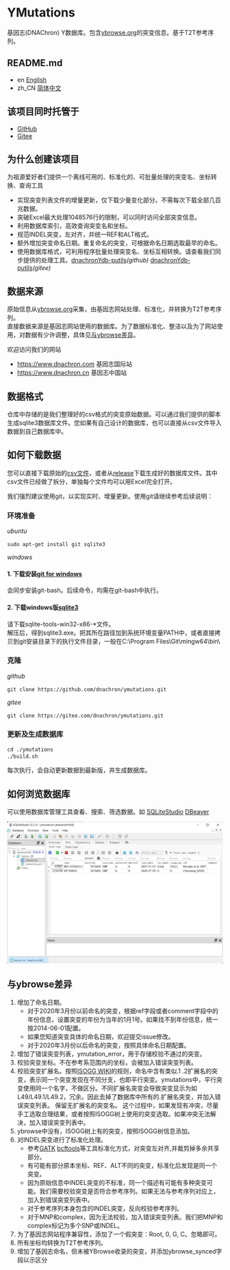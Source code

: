 # YMutations

基因志(DNAChron) Y数据库。包含[ybrowse.org](https://ybrowse.org/)的突变信息。基于T2T参考序列。

## README.md

- en [English](README.md)
- zh_CN [简体中文](README.zh_CN.md)

## 该项目同时托管于

- [GitHub](https://github.com/dnachron/ymutations)
- [Gitee](https://gitee.com/dnachron/ymutations)

## 为什么创建该项目

为祖源爱好者们提供一个离线可用的、标准化的、可批量处理的突变名、坐标转换、查询工具

- 实现突变列表文件的增量更新，仅下载少量变化部分。不需每次下载全部几百兆数据。
- 突破Excel最大处理1048576行的限制，可以同时访问全部突变信息。
- 利用数据库索引，高效查询突变名和坐标。
- 规范INDEL突变，左对齐，并统一REF和ALT格式。
- 额外增加突变命名日期。重复命名的突变，可根据命名日期选取最早的命名。
- 使用数据库格式，可利用程序批量处理突变名、坐标互相转换。请查看我们同步提供的处理工具。[dnachronYdb-putils](https://github.com/dnachron/dnachronYdb-putils)*(github)*  [dnachronYdb-putils](https://gitee.com/dnachron/dnachronYdb-putils)*(gitee)*

## 数据来源

原始信息从[ybrowse.org](https://ybrowse.org/)采集，由基因志网站处理、标准化，并转换为T2T参考序列。  
直接数据来源是基因志网站使用的数据库。为了数据标准化、整洁以及为了网站使用，对数据有少许调整，具体见[与ybrowse差异](#与ybrowse差异)。

欢迎访问我们的网站

- <https://www.dnachron.com> 基因志国际站
- <https://www.dnachron.cn> 基因志中国站

## 数据格式

仓库中存储的是我们整理好的csv格式的突变原始数据。可以通过我们提供的脚本生成sqlite3数据库文件。您如果有自己设计的数据库，也可以直接从csv文件导入数据到自己数据库中。

## 如何下载数据

您可以直接下载原始的[csv文件](/ymutation/)，或者从[release](../../releases/)下载生成好的数据库文件。其中csv文件已经做了拆分，单独每个文件均可以用Excel完全打开。

我们强烈建议使用git，以实现实时、增量更新。使用git请继续参考后续说明：

### 环境准备

*ubuntu*

```
sudo apt-get install git sqlite3
```

*windows*

#### 1. 下载安装[git for windows](https://github.com/git-for-windows/git/releases)

会同步安装git-bash。后续命令，均需在git-bash中执行。

#### 2. 下载windows版[sqlite3](https://www.sqlite.org/download.html)

请下载sqlite-tools-win32-x86-*文件。  
解压后，得到sqlite3.exe。把其所在路径加到系统环境变量PATH中，或者直接拷贝到git安装目录下的执行文件目录，一般在C:\Program Files\Git\mingw64\bin\

### 克隆

*github*

```
git clone https://github.com/dnachron/ymutations.git
```

*gitee*

```
git clone https://gitee.com/dnachron/ymutations.git
```

### 更新及生成数据库

```
cd ./ymutations
./build.sh
```

每次执行，会自动更新数据到最新版，并生成数据库。

## 如何浏览数据库

可以使用数据库管理工具查看、搜索、筛选数据。如 [SQLiteStudio](https://sqlitestudio.pl/) [DBeaver](https://dbeaver.io/)

![SQLiteStudio Filter](resources/SQLiteStudio.jpg?raw=true)

## 与ybrowse差异

1. 增加了命名日期。  
    - 对于2020年3月份以前命名的突变，根据ref字段或者comment字段中的年份信息，设置突变的年份为当年的1月1号。如果找不到年份信息，统一按2014-06-01配置。  
    - 如果您知道突变具体的命名日期，欢迎提交issue修改。  
    - 对于2020年3月份以后命名的突变，按照具体命名日期配置。
2. 增加了错误突变列表，ymutation_error，用于存储校验不通过的突变。
3. 校验突变坐标。不在参考系范围内的坐标，会被加入错误突变列表。
4. 校验突变扩展名。按照[ISOGG WIKI](https://isogg.org/tree/SNPswithExtensions.html)的规则，命名中含有类似.1 .2扩展名的突变，表示同一个突变发现在不同分支，也即平行突变。ymutations中，平行突变使用同一个名字，不做区分。不同扩展名突变会导致突变显示为如L49/L49.1/L49.2，冗余。因此去掉了数据库中所有的.扩展名突变，并加入错误突变列表。 保留无扩展名的突变名。
这个过程中，如果发现有冲突，尽量手工选取合理结果，或者按照ISOGG树上使用的突变选取。如果冲突无法解决，加入错误突变列表中。
5. ybrowse中没有，ISOGG树上有的突变，按照ISOGG树信息添加。
6. 对INDEL突变进行了标准化处理。
    - 参考[GATK](https://gatk.broadinstitute.org/hc/en-us/articles/5358887757979-LeftAlignAndTrimVariants) [bcftools](http://samtools.github.io/bcftools/bcftools.html#norm)等工具标准化方式，对突变左对齐,并裁剪掉多余共享部分。
    - 有可能有部分原本坐标、REF、ALT不同的突变，标准化后发现是同一个突变。
    - 因为原始信息中INDEL突变的不标准，同一个描述有可能有多种突变可能。我们需要校验突变是否符合参考序列。如果无法与参考序列对应上，加入到错误突变列表中。
    - 对于参考序列本身包含的INDEL突变，反向校验参考序列。
    - 对于MNP和complex，因为无法校验，加入错误突变列表。我们把MNP和complex标记为多个SNP或INDEL。
7. 为了基因志网站程序兼容性，添加了一个假突变：Root, 0, G, C。忽略即可。
8. 所有坐标均转换为T2T参考序列。
9. 增加了基因志命名，但未被YBrowse收录的突变，并添加ybrowse_synced字段以示区分

